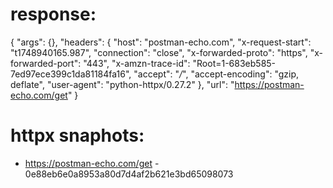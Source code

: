# response:

{
    "args": {},
    "headers": {
        "host": "postman-echo.com",
        "x-request-start": "t1748940165.987",
        "connection": "close",
        "x-forwarded-proto": "https",
        "x-forwarded-port": "443",
        "x-amzn-trace-id": "Root=1-683eb585-7ed97ece399c1da81184fa16",
        "accept": "*/*",
        "accept-encoding": "gzip, deflate",
        "user-agent": "python-httpx/0.27.2"
    },
    "url": "https://postman-echo.com/get"
}

# httpx snaphots:

 * https://postman-echo.com/get - 0e88eb6e0a8953a80d7d4af2b621e3bd65098073

